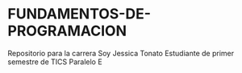 # FUNDAMENTOS-DE-PROGRAMACION
Repositorio para la carrera
Soy Jessica Tonato
Estudiante de primer semestre de TICS
Paralelo E
